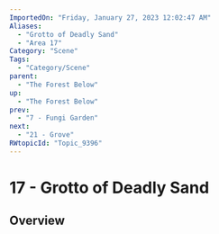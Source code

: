 ```yaml
---
ImportedOn: "Friday, January 27, 2023 12:02:47 AM"
Aliases:
  - "Grotto of Deadly Sand"
  - "Area 17"
Category: "Scene"
Tags:
  - "Category/Scene"
parent:
  - "The Forest Below"
up:
  - "The Forest Below"
prev:
  - "7 - Fungi Garden"
next:
  - "21 - Grove"
RWtopicId: "Topic_9396"
---
```

# 17 - Grotto of Deadly Sand
## Overview
